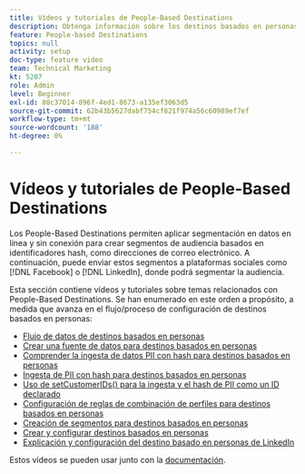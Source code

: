```yaml
---
title: Vídeos y tutoriales de People-Based Destinations
description: Obtenga información sobre los destinos basados en personas en Audience Manager. Descubra cómo aplicar la segmentación en datos en línea y sin conexión para crear segmentos de audiencia basados en identificadores hash, como direcciones de correo electrónico y más.
feature: People-based Destinations
topics: null
activity: setup
doc-type: feature video
team: Technical Marketing
kt: 5207
role: Admin
level: Beginner
exl-id: 80c37014-896f-4ed1-8673-a135ef3063d5
source-git-commit: 62b43b5627dabf754cf821f974a56c60989ef7ef
workflow-type: tm+mt
source-wordcount: '188'
ht-degree: 0%

---
```


# Vídeos y tutoriales de People-Based Destinations

Los People-Based Destinations permiten aplicar segmentación en datos en línea y sin conexión para crear segmentos de audiencia basados en identificadores hash, como direcciones de correo electrónico. A continuación, puede enviar estos segmentos a plataformas sociales como [!DNL Facebook] o [!DNL LinkedIn], donde podrá segmentar la audiencia.

Esta sección contiene vídeos y tutoriales sobre temas relacionados con People-Based Destinations. Se han enumerado en este orden a propósito, a medida que avanza en el flujo/proceso de configuración de destinos basados en personas:

* [Flujo de datos de destinos basados en personas](people-based-destinations-data-flow.md)
* [Crear una fuente de datos para destinos basados en personas](creating-a-data-source-for-people-based-destinations.md)
* [Comprender la ingesta de datos PII con hash para destinos basados en personas](understanding-hashed-pii-data-ingestion-for-people-based-destinations.md)
* [Ingesta de PII con hash para destinos basados en personas](ingesting-hashed-pii-for-people-based-destinations.md)
* [Uso de setCustomerIDs() para la ingesta y el hash de PII como un ID declarado](using-setcustomerids-to-ingest-and-hash-pii-as-a-declared-id.md)
* [Configuración de reglas de combinación de perfiles para destinos basados en personas](configuring-profile-merge-rules-for-people-based-destinations.md)
* [Creación de segmentos para destinos basados en personas](creating-segments-for-people-based-destinations.md)
* [Crear y configurar destinos basados en personas](create-and-configure-people-based-destinations.md)
* [Explicación y configuración del destino basado en personas de LinkedIn](understanding-and-configuring-the-linkedin-pbd.md)

Estos vídeos se pueden usar junto con la [documentación](https://experienceleague.adobe.com/docs/audience-manager/user-guide/features/destinations/people-based/people-based-destinations-overview.html?lang=es).
